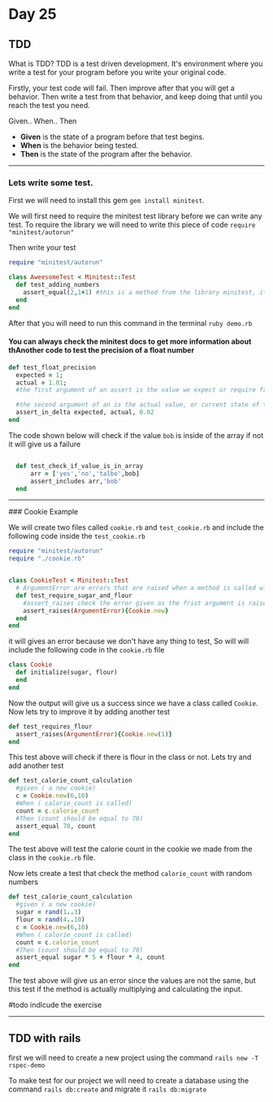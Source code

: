 # Day 25

## TDD
  What is TDD? TDD is a test driven development.  It's environment where you write a test for your program before you write your original code.

  Firstly, your test code will fail. Then improve after that you will get a behavior. Then write a test from that behavior, and keep doing that until you reach the test you need.

  Given.. When.. Then
  - <strong>Given</strong> is the state of a program before that test begins.
  - <strong>When</strong> is the behavior being tested.
  - <strong>Then</strong> is the state of the program after the behavior.

  <hr/>

### Lets write some test.

First we will need to install this gem `gem install minitest`.

We will first need to require the minitest test library before we can write any test. To require the library we will need to write this piece of code `require "minitest/autorun"`

Then write your test
```ruby
require "minitest/autorun"

class AweesomeTest < Minitest::Test
  def test_adding_numbers
    assert_equal(2,1+1) #this is a method from the library minitest, it will test the value of the added number and return if its correct or wrong
  end
end
```
After that you will need to run this command in the terminal `ruby demo.rb`

#### You can always check the minitest docs to get more information about thAnother code to test the precision of a float number
```ruby
def test_float_precision
  expected = 1;
  actual = 1.01;
  #the first argument of an assert is the value we expect or require from the test

  #the second argument of an is the actual value, or current state of the program after the behaviour has run
  assert_in_delta expected, actual, 0.02
end
```


The code shown below will check if the value `bob` is inside of the array if not it will give us a failure
```ruby

  def test_check_if_value_is_in_array
      arr = ['yes','no','talbo',bob]
      assert_includes arr,'bob'
  end

```
<hr>
### Cookie Example

We will create  two files called `cookie.rb` and `test_cookie.rb` and include the following code inside the `test_cookie.rb`

```ruby
require "minitest/autorun"
require "./cookie.rb"


class CookieTest < Minitest::Test
  # ArgumentError are errors that are raised when a method is called with the wrong arguments. In theis case, it's raised when Cookie.new dose not receive all two arguments in requires
  def test_require_sugar_and_flour
    #assert_raises check the error given as the frist argument is raised in the block of code given to the assert
    assert_raises(ArgumentError){Cookie.new}
  end
end
```
it will gives an error because we don't have any thing to test, So will will include the following code in the `cookie.rb` file
```ruby
class Cookie
  def initialize(sugar, flour)
  end
end

```
Now the output will give us a success since we have a class called `Cookie`. Now lets try to improve it by adding another test
```ruby
def test_requires_flour
  assert_raises(ArgumentError){Cookie.new(1)}
end

```
This test above will check if there is flour in the class or not. Lets try and add another test

```ruby
def test_calorie_count_calculation
  #given ( a new cookie)
  c = Cookie.new(6,10)
  #When ( calorie_count is called)
  count = c.calorie_count
  #Then (count should be equal to 70)
  assert_equal 70, count
end

```
The test above will test the calorie count in the cookie we made from the class in the `cookie.rb` file.

Now lets create a test that check the method `calorie_count` with random numbers

```ruby
def test_calorie_count_calculation
  #given ( a new cookie)
  sugar = rand(1..3)
  flour = rand(4..10)
  c = Cookie.new(6,10)
  #When ( calorie_count is called)
  count = c.calorie_count
  #Then (count should be equal to 70)
  assert_equal sugar * 5 + flour * 4, count
end

```

The test above will give us an error since the values are not the same, but this test if the method is actually multiplying and calculating the input.

#todo indlcude the exercise



<hr>

## TDD with rails

first we will need to create a new project using the command `rails new -T rspec-demo`

To make test for our project we will need to create a database using the command `rails db:create` and migrate it `rails db:migrate`
